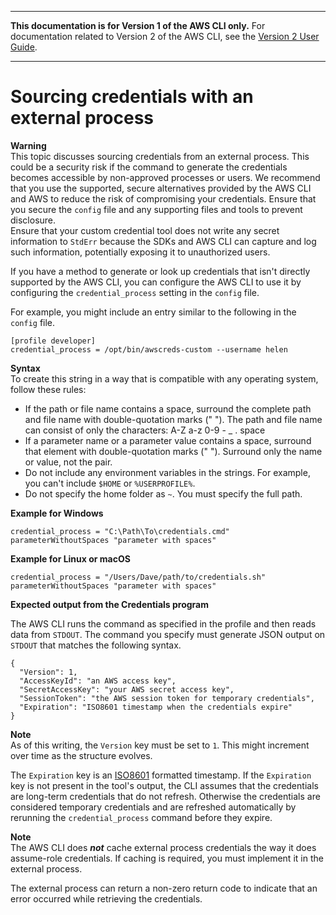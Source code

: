 --------

**This documentation is for Version 1 of the AWS CLI only\.** For documentation related to Version 2 of the AWS CLI, see the [Version 2 User Guide](https://docs.aws.amazon.com/cli/latest/userguide/)\.

--------

# Sourcing credentials with an external process<a name="cli-configure-sourcing-external"></a>

**Warning**  
This topic discusses sourcing credentials from an external process\. This could be a security risk if the command to generate the credentials becomes accessible by non\-approved processes or users\. We recommend that you use the supported, secure alternatives provided by the AWS CLI and AWS to reduce the risk of compromising your credentials\. Ensure that you secure the `config` file and any supporting files and tools to prevent disclosure\.  
Ensure that your custom credential tool does not write any secret information to `StdErr` because the SDKs and AWS CLI can capture and log such information, potentially exposing it to unauthorized users\.

If you have a method to generate or look up credentials that isn't directly supported by the AWS CLI, you can configure the AWS CLI to use it by configuring the `credential_process` setting in the `config` file\. 

For example, you might include an entry similar to the following in the `config` file\.

```
[profile developer]
credential_process = /opt/bin/awscreds-custom --username helen
```

**Syntax**  
To create this string in a way that is compatible with any operating system, follow these rules:
+ If the path or file name contains a space, surround the complete path and file name with double\-quotation marks \(" "\)\. The path and file name can consist of only the characters: A\-Z a\-z 0\-9 \- \_ \. space
+ If a parameter name or a parameter value contains a space, surround that element with double\-quotation marks \(" "\)\. Surround only the name or value, not the pair\.
+ Do not include any environment variables in the strings\. For example, you can't include `$HOME` or `%USERPROFILE%`\.
+ Do not specify the home folder as `~`\. You must specify the full path\.

**Example for Windows**

```
credential_process = "C:\Path\To\credentials.cmd" parameterWithoutSpaces "parameter with spaces"
```

**Example for Linux or macOS**

```
credential_process = "/Users/Dave/path/to/credentials.sh" parameterWithoutSpaces "parameter with spaces"
```

**Expected output from the Credentials program**

The AWS CLI runs the command as specified in the profile and then reads data from `STDOUT`\. The command you specify must generate JSON output on `STDOUT` that matches the following syntax\.

```
{
  "Version": 1,
  "AccessKeyId": "an AWS access key",
  "SecretAccessKey": "your AWS secret access key",
  "SessionToken": "the AWS session token for temporary credentials", 
  "Expiration": "ISO8601 timestamp when the credentials expire"
}
```

**Note**  
As of this writing, the `Version` key must be set to `1`\. This might increment over time as the structure evolves\.

The `Expiration` key is an [ISO8601](https://wikipedia.org/wiki/ISO_8601) formatted timestamp\. If the `Expiration` key is not present in the tool's output, the CLI assumes that the credentials are long\-term credentials that do not refresh\. Otherwise the credentials are considered temporary credentials and are refreshed automatically by rerunning the `credential_process` command before they expire\.

**Note**  
The AWS CLI does ***not*** cache external process credentials the way it does assume\-role credentials\. If caching is required, you must implement it in the external process\.

The external process can return a non\-zero return code to indicate that an error occurred while retrieving the credentials\.